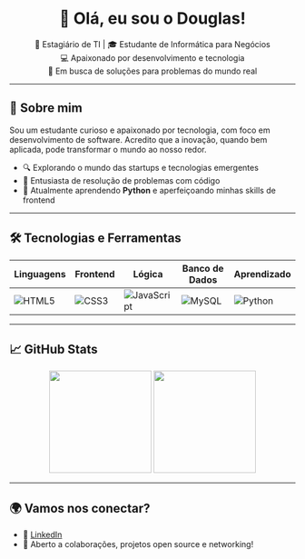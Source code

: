 <h1 align="center">👋 Olá, eu sou o Douglas!</h1>

<p align="center">
  🌱 Estagiário de TI | 🎓 Estudante de Informática para Negócios <br/>
  💻 Apaixonado por desenvolvimento e tecnologia <br/>
  🚀 Em busca de soluções para problemas do mundo real
</p>

---

## 🧠 Sobre mim

Sou um estudante curioso e apaixonado por tecnologia, com foco em desenvolvimento de software. Acredito que a inovação, quando bem aplicada, pode transformar o mundo ao nosso redor.

- 🔍 Explorando o mundo das startups e tecnologias emergentes  
- 🧩 Entusiasta de resolução de problemas com código  
- 🤖 Atualmente aprendendo **Python** e aperfeiçoando minhas skills de frontend  

---

## 🛠️ Tecnologias e Ferramentas

| Linguagens | Frontend | Lógica | Banco de Dados | Aprendizado |
|-----------|----------|---------|----------------|-------------|
| ![HTML5](https://img.shields.io/badge/-HTML5-E34F26?style=flat&logo=html5&logoColor=white) | ![CSS3](https://img.shields.io/badge/-CSS3-1572B6?style=flat&logo=css3) | ![JavaScript](https://img.shields.io/badge/-JavaScript-F7DF1E?style=flat&logo=javascript&logoColor=black) | ![MySQL](https://img.shields.io/badge/-MySQL-4479A1?style=flat&logo=mysql&logoColor=white) | ![Python](https://img.shields.io/badge/-Python-3776AB?style=flat&logo=python&logoColor=white) |

---

## 📈 GitHub Stats

<div align="center">
  <img height="180em" src="https://github-readme-stats.vercel.app/api?username=DouglasTeixeiraLima1&show_icons=true&theme=tokyonight"/>
  <img height="180em" src="https://github-readme-stats.vercel.app/api/top-langs/?username=DouglasTeixeiraLima1&layout=compact&theme=tokyonight"/>
</div>

---

## 🌍 Vamos nos conectar?

- 💼 [LinkedIn](https://www.linkedin.com/in/douglastlima)
- 💬 Aberto a colaborações, projetos open source e networking!
